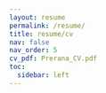 ```yaml
---
layout: resume
permalink: /resume/
title: resume/cv
nav: false
nav_order: 5
cv_pdf: Prerana_CV.pdf
toc:
  sidebar: left
---
```

